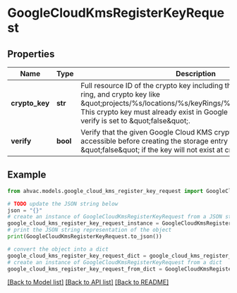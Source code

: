 # GoogleCloudKmsRegisterKeyRequest


## Properties

Name | Type | Description | Notes
------------ | ------------- | ------------- | -------------
**crypto_key** | **str** | Full resource ID of the crypto key including the project, location, key ring, and crypto key like \&quot;projects/%s/locations/%s/keyRings/%s/cryptoKeys/%s\&quot;. This crypto key must already exist in Google Cloud KMS unless verify is set to \&quot;false\&quot;. | [optional] 
**verify** | **bool** | Verify that the given Google Cloud KMS crypto key exists and is accessible before creating the storage entry in Vault. Set this to \&quot;false\&quot; if the key will not exist at creation time. | [optional] [default to True]

## Example

```python
from ahvac.models.google_cloud_kms_register_key_request import GoogleCloudKmsRegisterKeyRequest

# TODO update the JSON string below
json = "{}"
# create an instance of GoogleCloudKmsRegisterKeyRequest from a JSON string
google_cloud_kms_register_key_request_instance = GoogleCloudKmsRegisterKeyRequest.from_json(json)
# print the JSON string representation of the object
print(GoogleCloudKmsRegisterKeyRequest.to_json())

# convert the object into a dict
google_cloud_kms_register_key_request_dict = google_cloud_kms_register_key_request_instance.to_dict()
# create an instance of GoogleCloudKmsRegisterKeyRequest from a dict
google_cloud_kms_register_key_request_from_dict = GoogleCloudKmsRegisterKeyRequest.from_dict(google_cloud_kms_register_key_request_dict)
```
[[Back to Model list]](../README.md#documentation-for-models) [[Back to API list]](../README.md#documentation-for-api-endpoints) [[Back to README]](../README.md)


